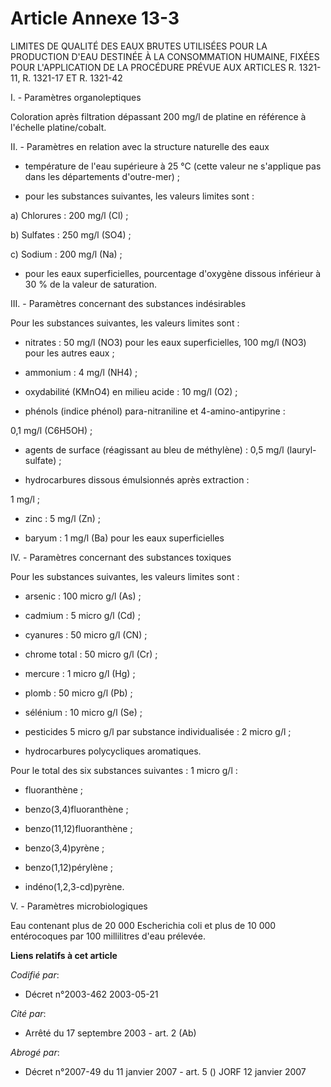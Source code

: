 # Article Annexe 13-3

LIMITES DE QUALITÉ DES EAUX BRUTES UTILISÉES POUR LA PRODUCTION D'EAU  DESTINÉE À LA CONSOMMATION HUMAINE, FIXÉES POUR
L'APPLICATION DE LA  PROCÉDURE PRÉVUE AUX ARTICLES R. 1321-11, R. 1321-17 ET R. 1321-42  

I. - Paramètres organoleptiques

Coloration après filtration dépassant 200 mg/l de platine en référence à l'échelle platine/cobalt.

II. - Paramètres en relation avec la structure naturelle des eaux

- température de l'eau supérieure à 25 °C (cette valeur ne s'applique pas dans les départements d'outre-mer) ;

- pour les substances suivantes, les valeurs limites sont :

a) Chlorures : 200 mg/l (Cl) ;

b) Sulfates : 250 mg/l (SO4) ;

c) Sodium : 200 mg/l (Na) ;

- pour les eaux superficielles, pourcentage d'oxygène dissous inférieur à 30 % de la valeur de saturation.

III. - Paramètres concernant des substances indésirables

Pour les substances suivantes, les valeurs limites sont :

- nitrates : 50 mg/l (NO3) pour les eaux superficielles, 100 mg/l (NO3) pour les autres eaux ;

- ammonium : 4 mg/l (NH4) ;

- oxydabilité (KMnO4) en milieu acide : 10 mg/l (O2) ;

- phénols (indice phénol) para-nitraniline et 4-amino-antipyrine :

0,1 mg/l (C6H5OH) ;

- agents de surface (réagissant au bleu de méthylène) : 0,5 mg/l (lauryl-sulfate) ;

- hydrocarbures dissous émulsionnés après extraction :

1 mg/l ;

- zinc : 5 mg/l (Zn) ;

- baryum : 1 mg/l (Ba) pour les eaux superficielles

IV. - Paramètres concernant des substances toxiques

Pour les substances suivantes, les valeurs limites sont :

- arsenic : 100 micro g/l (As) ;

- cadmium : 5 micro g/l (Cd) ;

- cyanures : 50 micro g/l (CN) ;

- chrome total : 50 micro g/l (Cr) ;

- mercure : 1 micro g/l (Hg) ;

- plomb : 50 micro g/l (Pb) ;

- sélénium : 10 micro g/l (Se) ;

- pesticides 5 micro g/l par substance individualisée : 2 micro g/l ;

- hydrocarbures polycycliques aromatiques.

Pour le total des six substances suivantes : 1 micro g/l :

- fluoranthène ;

- benzo(3,4)fluoranthène ;

- benzo(11,12)fluoranthène ;

- benzo(3,4)pyrène ;

- benzo(1,12)pérylène ;

- indéno(1,2,3-cd)pyrène.

V. - Paramètres microbiologiques

Eau contenant plus de 20 000 Escherichia coli et plus de 10 000 entérocoques par 100 millilitres d'eau prélevée.

**Liens relatifs à cet article**

_Codifié par_:

  - Décret n°2003-462 2003-05-21

_Cité par_:

  - Arrêté du 17 septembre 2003 - art. 2 (Ab)

_Abrogé par_:

  - Décret n°2007-49 du 11 janvier 2007 - art. 5 () JORF 12 janvier 2007
